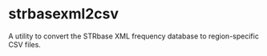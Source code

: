 # strbasexml2csv
A utility to convert the STRbase XML frequency database to region-specific CSV files.

